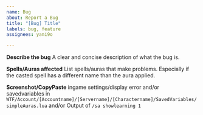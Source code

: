 ```yaml
---
name: Bug
about: Report a Bug
title: "[Bug] Title"
labels: bug, feature
assignees: yani9o

---
```


**Describe the bug**
A clear and concise description of what the bug is.

**Spells/Auras affected**
List spells/auras that make problems.
Especially if the casted spell has a different name than the aura applied.

**Screenshot/CopyPaste**
ingame settings/display error
and/or
savedvariables in ``WTF/Account/[Accountname]/[Servername]/[Charactername]/SavedVariables/simpleAuras.lua``
and/or
Output of ``/sa showlearning 1``
